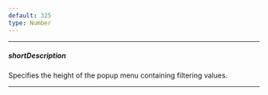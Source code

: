 ```yaml
---
default: 325
type: Number
---
```

---
##### shortDescription
Specifies the height of the popup menu containing filtering values.

---
